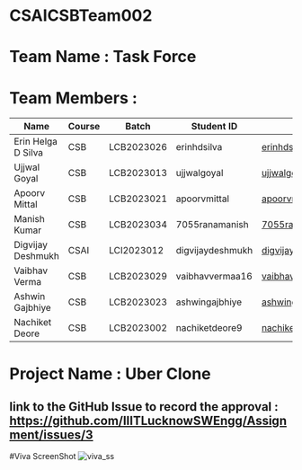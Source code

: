 # CSAICSBTeam002
# Team Name : Task Force
# Team Members :
| **Name**            | **Course** | **Batch**     | **Student ID** | **Email**                              | **Password**         |
|---------------------|------------|---------------|----------------|----------------------------------------|----------------------|
| Erin Helga D Silva  | CSB        | LCB2023026    | erinhdsilva    | erinhdsilva@gmail.com                  | erinhdsilva          |
| Ujjwal Goyal        | CSB        | LCB2023013    | ujjwalgoyal    | ujjwalgoyal.ajmercity@gmail.com        | Ujjwal0207           |
| Apoorv Mittal       | CSB        | LCB2023021    | apoorvmittal   | apoorvmittal9@gmail.com                | apoorv1110           |
| Manish Kumar        | CSB        | LCB2023034    | 7055ranamanish | 7055ranamanish@gmail.com               | manishk5507          |
| Digvijay Deshmukh   | CSAI       | LCI2023012    | digvijaydeshmukh| digvijaydeshmukh5555@outlook.com      | digvijay-555         |
| Vaibhav Verma       | CSB        | LCB2023029    | vaibhavvermaa16 | vaibhavvermaa16@gmail.com              | Vaibhavvermaa16      |
| Ashwin Gajbhiye     | CSB        | LCB2023023    | ashwingajbhiye | ashwingajbhiye36@gmail.com             | AshwinGajbhiye       |
| Nachiket Deore      | CSB        | LCB2023002    | nachiketdeore9  | nachiketdeore10@gmail.com              | nachiketdeore9       |

# Project Name : Uber Clone 
## link to the GitHub Issue to record the approval : https://github.com/IIITLucknowSWEngg/Assignment/issues/3

#Viva ScreenShot
![viva_ss](https://github.com/user-attachments/assets/45910cd0-6ce7-477a-a541-4e54476f0b9e)

